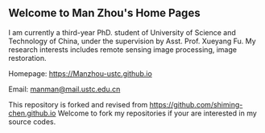 ## Welcome to Man Zhou's Home Pages

I am currently a third-year PhD. student of University of Science and Technology of China, under the supervision by Asst. Prof. Xueyang Fu. My research interests includes remote sensing image processing, image restoration.

Homepage: https://Manzhou-ustc.github.io

Email: manman@mail.ustc.edu.cn

This repository is forked and revised from https://github.com/shiming-chen.github.io
Welcome to fork my repositories if your are interested in my source codes.
